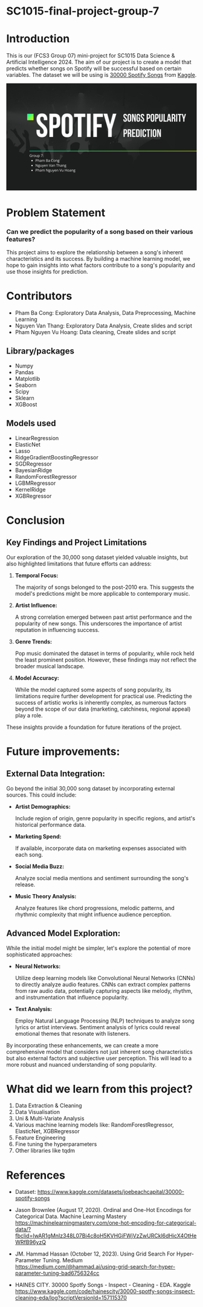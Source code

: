 # SC1015-final-project-group-7
# Introduction 
This is our (FCS3 Group 07) mini-project for SC1015 Data Science & Artificial Intelligence 2024. The aim of our project is to create a model that predicts whether songs on Spotify will be successful based on certain variables. 
The dataset we will be using is [30000 Spotify Songs](https://www.kaggle.com/datasets/joebeachcapital/30000-spotify-songs) from [Kaggle](https://www.kaggle.com/).

![image](https://github.com/pbcong/SC1015-final-project-group-7/blob/main/Screenshot%202024-04-24%20192949.png?raw=true)

# Problem Statement
### Can we predict the popularity of a song based on their various features?

This project aims to explore the relationship between a song's inherent characteristics and its success. By building a machine learning model, we hope to gain insights into what factors contribute to a song's popularity and use those insights for prediction.

# Contributors 
<ul>
  <li>Pham Ba Cong: Exploratory Data Analysis, Data Preprocessing, Machine Learning</li>
  <li>Nguyen Van Thang: Exploratory Data Analysis, Create slides and script</li>
  <li>Pham Nguyen Vu Hoang: Data cleaning, Create slides and script</li>
</ul>

<h2> Library/packages </h2>
<ul>
  <li>Numpy</li>
  <li>Pandas</li>
  <li>Matplotlib</li>
  <li>Seaborn</li>
  <li>Scipy</li>
  <li>Sklearn</li>
  <li>XGBoost</li>
</ul>
    
<h2>Models used</h2>
<ul>
  <li>LinearRegression</li>
  <li>ElasticNet</li>
  <li>Lasso</li>
  <li>RidgeGradientBoostingRegressor</li>
  <li>SGDRegressor</li>
  <li>BayesianRidge</li>
  <li>RandomForestRegressor</li>
  <li>LGBMRegressor</li>
  <li>KernelRidge</li>
  <li>XGBRegressor</li>
</ul>

<h1> Conclusion </h1>
<h2>Key Findings and Project Limitations</h2>
Our exploration of the 30,000 song dataset yielded valuable insights, but also highlighted limitations that future efforts can address:
<ol>
  <li>
    <p style="font-weight:bold"> Temporal Focus: </p> The majority of songs belonged to the post-2010 era. This suggests the model's predictions might be more applicable to contemporary music.
  </li>
  <li>
    <p style="font-weight:bold"> Artist Influence: </p> A strong correlation emerged between past artist performance and the popularity of new songs. This underscores the importance of artist reputation in influencing success.
  </li>
  <li>
    <p style="font-weight:bold"> Genre Trends: </p> Pop music dominated the dataset in terms of popularity, while rock held the least prominent position. However, these findings may not reflect the broader musical landscape.
  </li>
  <li>
    <p style="font-weight:bold"> Model Accuracy: </p> While the model captured some aspects of song popularity, its limitations require further development for practical use. Predicting the success of artistic works is inherently complex, as numerous factors beyond the scope of our data (marketing, catchiness, regional appeal) play a role.
  </li>
</ol>
These insights provide a foundation for future iterations of the project.

<h1> Future improvements: </h1>

<h2> External Data Integration: </h2>
<p> Go beyond the initial 30,000 song dataset by incorporating external sources. This could include: </p>
<ul>
  <li>
    <p style="font-weight:bold"> Artist Demographics: </p> Include region of origin, genre popularity in specific regions, and artist's historical performance data.
  </li>
  <li>
    <p style="font-weight:bold"> Marketing Spend: </p> If available, incorporate data on marketing expenses associated with each song.
  </li>
  <li>
    <p style="font-weight:bold"> Social Media Buzz: </p> Analyze social media mentions and sentiment surrounding the song's release.
  </li>
  <li>
    <p style="font-weight:bold"> Music Theory Analysis: </p> Analyze features like chord progressions, melodic patterns, and rhythmic complexity that might influence audience perception.
  </li>
</ul>

<h2>Advanced Model Exploration:</h2>
<p>While the initial model might be simpler, let's explore the potential of more sophisticated approaches:</p>
<ul>
  <li>
    <p style="font-weight:bold"> Neural Networks: </p> Utilize deep learning models like Convolutional Neural Networks (CNNs) to directly analyze audio features. CNNs can extract complex patterns from raw audio data, potentially capturing aspects like melody, rhythm, and instrumentation that influence popularity.
  </li>
  <li>
    <p style="font-weight:bold"> Text Analysis: </p> Employ Natural Language Processing (NLP) techniques to analyze song lyrics or artist interviews. Sentiment analysis of lyrics could reveal emotional themes that resonate with listeners.
  </li>
</ul>
 
 
<p> By incorporating these enhancements, we can create a more comprehensive model that considers not just inherent song characteristics but also external factors and subjective user perception. This will lead to a more robust and nuanced understanding of song popularity. </p>

<h1>What did we learn from this project?</h1>
<ol>
  <li>Data Extraction & Cleaning</li>
  <li>Data Visualisation</li>
  <li>Uni & Multi-Variate Analysis</li>
  <li>Various machine learning models like: RandomForestRegressor, ElasticNet, XGBRegressor</li>
  <li>Feature Engineering</li>
  <li>Fine tuning the hyperparameters</li>
  <li>Other libraries like tqdm</li>
</ol>

<h1>References</h1>
<ul>
  <li>
    <p>Dataset: <a href="https://www.kaggle.com/datasets/joebeachcapital/30000-spotify-songs">https://www.kaggle.com/datasets/joebeachcapital/30000-spotify-songs</a></p>
  </li>
  
  <li>
    <p>
      Jason Brownlee (August 17, 2020). Ordinal and One-Hot Encodings for Categorical Data. Machine Learning Mastery </br>
      <a href="https://machinelearningmastery.com/one-hot-encoding-for-categorical-data/?
    fbclid=IwAR1gMnIz348L07Bi4c8oH5KVHGiFWjVzZwURCkl6dHicX4OtHeWRfB96yzQ">https://machinelearningmastery.com/one-hot-encoding-for-categorical-data/?
    fbclid=IwAR1gMnIz348L07Bi4c8oH5KVHGiFWjVzZwURCkl6dHicX4OtHeWRfB96yzQ
      </a>
    </p>
  </li>
  
  <li>
    <p>
      JM. Hammad Hassan (October 12, 2023). Using Grid Search For Hyper-Parameter Tuning. Medium </br>
      <a href="https://medium.com/@hammad.ai/using-grid-search-for-hyper-parameter-tuning-bad6756324cc">https://medium.com/@hammad.ai/using-grid-search-for-hyper-parameter-tuning-bad6756324cc
      </a>
    </p>
  </li>
  
  <li>
    <p>
      HAINES CITY. 30000 Spotfy Songs - Inspect - Cleaning - EDA. Kaggle </br>
      <a href="https://www.kaggle.com/code/hainescity/30000-spotfy-songs-inspect-cleaning-eda/log?scriptVersionId=157115370">https://www.kaggle.com/code/hainescity/30000-spotfy-songs-inspect-cleaning-eda/log?scriptVersionId=157115370
      </a>
    </p>
  </li>
</ul>




